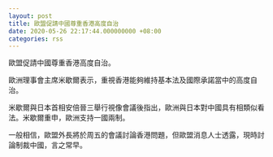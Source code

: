 ```yaml
---
layout: post
title: 歐盟促請中國尊重香港高度自治
date: 2020-05-26 22:17:44.000000000 +08:00
categories: rss
---
```


歐盟促請中國尊重香港高度自治。

歐洲理事會主席米歇爾表示，重視香港能夠維持基本法及國際承諾當中的高度自治。

米歇爾與日本首相安倍晉三舉行視像會議後指出，歐洲與日本對中國具有相類似看法。米歇爾重申，歐洲支持一國兩制。

一般相信，歐盟外長將於周五的會議討論香港問題，但歐盟消息人士透露，現時討論制裁中國，言之常早。
